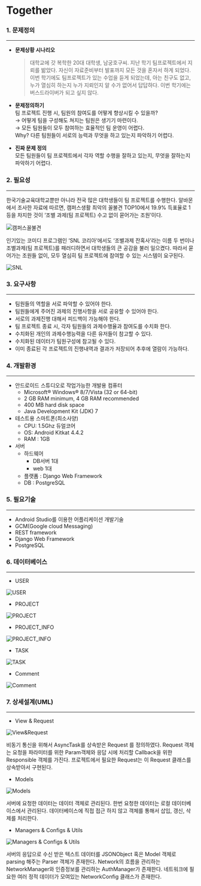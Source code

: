 # Together  
  
### 1. 문제정의
---
* **문제상황 시나리오**
    >대학교에 갓 복학한 20대 대학생, 남궁호구씨. 지난 학기 팀프로젝트에서 지뢰를 밞았다. 자신이 자료준비부터 발표까지 모든 것을 혼자서 하게 되었다. 이번 학기에도 팀프로젝트가 있는 수업을 듣게 되었는데, 아는 친구도 없고, 누가 열심히 하는지 누가 지뢰인지 알 수가 없어서 답답하다. 이번 학기에는 버스드라이버가 되고 싶지 않다.

* **문제정의하기**  
팀 프로젝트 진행 시, 팀원의 참여도를 어떻게 향상시킬 수 있을까?  
→ 어떻게 팀을 구성해도 쳐지는 팀원은 생기기 마련이다.  
→ 모든 팀원들이 모두 참여하는 효율적인 팀 운영이 어렵다.  
Why? 다른 팀원들이 서로의 능력과 무엇을 하고 있는지 파악하기 어렵다.

* **진짜 문제 정의**  
모든 팀원들이 팀 프로젝트에서 각자 역할 수행을 잘하고 있는지, 무엇을 잘하는지 파악하기 어렵다.

### 2. 필요성
---
한국기술교육대학교뿐만 아니라 전국 많은 대학생들이 팀 프로젝트를 수행한다. 알바몬에서 조사한 자료에 따르면, 캠퍼스생활 최악의 꼴불견 TOP10에서 19.9% 득표율로 1등을 차지한 것이 ‘조별 과제(팀 프로젝트) 수고 없이 묻어가는 조원’이다.  

![캠퍼스꼴불견](http://cfile8.uf.tistory.com/image/184AA94C50BAB5F22C6B0C)

인기있는 코미디 프로그램인 ‘SNL 코리아’에서도 ‘조별과제 잔혹사’라는 이름 두 번이나 조별과제(팀 프로젝트)를 패러디하면서 대학생들의 큰 공감을 불러 일으켰다. 따라서 묻어가는 조원들 없이, 모두 열심히 팀 프로젝트에 참여할 수 있는 시스템이 요구된다. 

![SNL](http://www.womennews.co.kr/data/news/1241/201306021716202UI.jpg)

### 3. 요구사항
---
- 팀원들의 역할을 서로 파악할 수 있어야 한다.
- 팀원들에게 주어진 과제의 진행사항을 서로 공유할 수 있어야 한다.
- 서로의 과제진행 대해서 피드백이 가능해야 한다.
- 팀 프로젝트 종료 시, 각자 팀원들의 과제수행율과 참여도를 수치화 한다.
- 수치화된 개인의 과제수행능력을 다른 유저들이 참고할 수 있다.
- 수치화된 데이터가 팀원구성에 참고될 수 있다.
- 이미 종료된 각 프로젝트의 진행내역과 결과가 저장되어 추후에 열람이 가능하다.

### 4. 개발환경
---
* 안드로이드 스튜디오로 작업가능한 개발용 컴퓨터
    * Microsoft® Windows® 8/7/Vista (32 or 64-bit)  
    * 2 GB RAM minimum, 4 GB RAM recommended  
    * 400 MB hard disk space  
    * Java Development Kit (JDK) 7
* 테스트용 스마트폰(최소사양)
    * CPU: 1.5Ghz 듀얼코어
    * OS: Android Kitkat 4.4.2
    * RAM : 1GB
* 서버
    * 하드웨어
        * DB서버 1대
        * web 1대
    * 플랫폼 : Django Web Framework
    * DB : PostgreSQL

### 5. 필요기술
---
- Android Studio를 이용한 어플리케이션 개발기술
- GCM(Google cloud Messaging)
- REST framework
- Django Web Framework
- PostgreSQL

### 6. 데이터베이스
---
* USER

![USER](http://dl.dropbox.com/s/rj7rcmknllwm0l6/1.png)

* PROJECT

![PROJECT](http://dl.dropbox.com/s/oq28ruwhvs7y209/2.png)

* PROJECT_INFO

![PROJECT_INFO](http://dl.dropbox.com/s/heo6ks4tlv2dzdb/3.png)

* TASK

![TASK](http://dl.dropbox.com/s/pd60k0jxa8uuxx9/4.png)

* Comment

![Comment](http://dl.dropbox.com/s/7a38913jqrgzfzg/5.png)

### 7. 상세설계(UML)
---
* View & Request

![View&Request](http://dl.dropbox.com/s/2j69qhwxqy7d7yi/00.png)

비동기 통신을 위해서 AsyncTask를 상속받은 Request 를 정의하였다. Request 객체는 요청을 파라미터를 위한 Param객체와 응답 시에 처리할 Callback을 위한 Responsible 객체를 가진다. 프로젝트에서 필요한 Request는 이 Request 클래스를 상속받아서 구현된다. 

* Models

![Models](http://dl.dropbox.com/s/iklahc1f1l15pak/01.png)

서버에 요청한 데이터는 데이터 객체로 관리된다. 한번 요청한 데이터는 로컬 데이터베이스에서 관리된다. 데이터베이스에 직접 접근 하지 않고 객체를 통해서 삽입, 갱신, 삭제를 처리한다.

* Managers & Configs & Utils

![Managers & Configs & Utils](http://dl.dropbox.com/s/ou5fl6vxh18nxmo/02.png)

서버의 응답으로 수신 받은 텍스트 데이터를 JSONObject 혹은 Model 객체로 parsing 해주는 Parser 객체가 존재한다. Network의 흐름을 관리하는 NetworkManager와 인증정보를 관리하는 AuthManager가 존재한다. 네트워크에 필요한 여러 정적 데이터가 모여있는 NetworkConfig 클래스가 존재한다.

